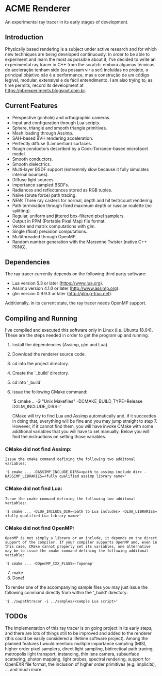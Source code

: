# ACME Renderer

An experimental ray tracer in its early stages of development.

## Introduction

Physically based rendering is a subject under active research and for which new techniques are being developed continuously. In order to be able to experiment and learn the most as possible about it, I've decided to write an experimental ray tracer in C++ from the scratch. embora algumas técnicas de aceleração tenham sido (ou possam vir a ser) incluídas no projeto, o principal objetivo não é a performance, mas a construção de um código legível, modular, extensível e de fácil entendimento. 
I am also trying to, as time permits, record its development at https://pbrexperiments.blogspot.com.br. 

## Current Features

- Perspective (pinhole) and orthographic cameras.
- Input and configuration through Lua scripts.
- Sphere, triangle and smooth triangle primitives.
- Mesh loading through Assimp.
- SAH-based BVH rendering acceleration.
- Perfectly diffuse (Lambertian) surfaces.
- Rough conductors described by a Cook-Torrance-based microfacet model.
- Smooth conductors.
- Smooth dielectrics.
- Multi-layer BSDF support (extremmly slow because it fully simulates internal bounces).
- Diffuse light sources.
- Importance sampled BSDFs.
- Radiances and reflectances stored as RGB tuples.
- Naïve (brute force) path tracing.
- *NEW:* Three ray casters for normal, depth and hit test/count rendering.
- Path termination through fixed maximum depth or russian roulette (no splitting).
- Regular, uniform and jittered box-filtered pixel samplers.
- Output in PPM (Portable Pixel Map) file format.
- Vector and matrix computations with glm.
- Single (float) precision computations.
- Multithreaded through OpenMP.
- Random number generation with the Marsenne Twister (native C++ PRNG).

## Dependencies

The ray tracer currently depends on the following third party software:

- Lua version 5.3 or later (https://www.lua.org).
- Assimp version 4.1.0 or later (http://www.assimp.org).
- glm version 0.9.9.3 or later (http://glm.g-truc.net).

Additionally, in its current state, the ray tracer needs OpenMP support. 

## Compiling and Running

I've compiled and executed this software only in Linux (i.e. Ubuntu 18.04). These are the steps needed in order to get the program up and running:

1. Install the dependencies (Assimp, glm and Lua).
2. Download the renderer source code.
3. cd into the project directory.
4. Create the '_build' directory.
5. cd into '_build'
6. Issue the following CMake command:

    '$ cmake .. -G "Unix Makefiles" -DCMAKE_BUILD_TYPE=Release DGLM_INCLUDE_DIRS=<glm dir>'

    CMake will try to find Lua and Assimp automatically and, if it succeedes in doing that, everything will be fine and you may jump straight to step 7. However, if it cannot find them, you will have invoke CMake with some additional variables that you will have to set manually. Below you will find the instructions on setting those variables.

### CMake did not find Assimp:

    Issue the cmake command defining the following two additonal variables:

    '$ cmake ... -DASSIMP_INCLUDE_DIRS=<path to assimp include dir> -DASSIMP_LIBRARIES=<fully qualified assimp library name>'

### CMake did not find Lua:

    Issue the cmake command defining the following two additonal variables:

    '$ cmake ... -DLUA_INCLUDE_DIR=<path to Lua includes> -DLUA_LIBRARIES=<fully qualified Lua library name>'

### CMake did not find OpenMP:

    OpenMP is not simply a library or an include, it depends on the direct support of the compiler. If your compiler supports OpenMP and, even in this case, CMake cannot properly set its variables, one alternative may be to issue the cmake command defining the following additonal variable:

    '$ cmake ... -DOpenMP_CXX_FLAGS=-fopenmp'

7. make
8. Done!

To render one of the accompanying sample files you may just issue the following command directly from within the '_build' directory:

    '$ ./swpathtracer -i ../samples/<sample Lua script>'

## TODOs

The implementation of this ray tracer is on going project in its early steps, and there are lots of things still to be improved and added to the renderer (this could be easily considered a lifetime software project). Among the planned features I would mention: multiple importance sampling (MIS), higher order pixel samplers, direct light sampling, bidirectioal path tracing, metropolis light transport, instancing, thin lens camera, subsurface scattering, photon mapping, light probes, spectral rendering, support for OpenEXR file format, the inclusion of higher order primitives (e.g. implicits), ... and much more.
